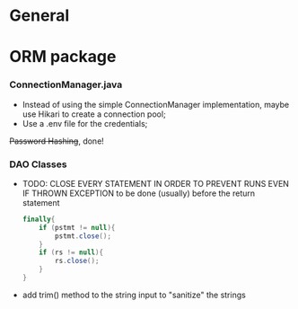 # General

# ORM package

### ConnectionManager.java

- Instead of using the simple ConnectionManager implementation, maybe use Hikari to create a connection pool;
- Use a .env file for the credentials;

~~Password Hashing~~, done!

### DAO Classes
- TODO: CLOSE EVERY STATEMENT IN ORDER TO PREVENT RUNS EVEN IF THROWN EXCEPTION
to be done (usually) before the return statement
    ```java
    finally{
        if (pstmt != null){
            pstmt.close();
        }
        if (rs != null){
            rs.close();
        }
    }
    ```

- add trim() method to the string input to "sanitize" the strings 